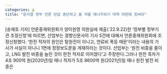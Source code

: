 ```yaml
---
categories: g
title: "윤석열 정부 언론 탄압 중단하고 올 겨울 에너지위기 대책 마련에 힘써야"
---
```

[송재호 기자] 언론중재위원회가 양이원영 의원실에 제출(`22.9.22)한 ‘정부별 정부기관 조정신청’에 따르면, 산업부는 경향신문사의 기사 5건에 대해서 언론중재위원회에 조정신청했다. ‘한전 적자의 원인은 탈원전이 아니고, 연료비 폭등 때문’이라는 내용의 기사가 사실이 아니니 1면에 정정보도문을 게재하라는 것이다. 산업부는 ‘원전 비중을 줄이고, LNG 발전 비중을 늘린 것이 한전 적자로 이어졌다’고 주장한다.그러나 한전 흑자가 4조 900억 원(2020년)일 때나 적자가 5조 8600억 원(2021년)일 때나 원전 발전 비중은